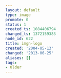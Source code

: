 ```yaml
---
layout: default
type: image
promote: 0
status: 1
created_ts: 1084406794
changed_ts: 1372159383
node_id: 622
title: imgn-logo
created: '2004-05-13'
changed: '2013-06-25'
aliases: []
tags:
- Older
---
```


